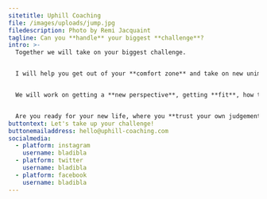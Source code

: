 ```yaml
---
sitetitle: Uphill Coaching
file: /images/uploads/jump.jpg
filedescription: Photo by Remi Jacquaint
tagline: Can you **handle** your biggest **challenge**?
intro: >-
  Together we will take on your biggest challenge.


  I will help you get out of your **comfort zone** and take on new unimaginable challenges.


  We will work on getting a **new perspective**, getting **fit**, how to handle your **negative thoughts** and building **new habits** that you will benefit from for a lifetime.


  Are you ready for your new life, where you **trust your own judgement,** have **control** over any situation and you'll end up with a **new identity**?
buttontext: Let's take up your challenge!
buttonemailaddress: hello@uphill-coaching.com
socialmedia:
  - platform: instagram
    username: bladibla
  - platform: twitter
    username: bladibla
  - platform: facebook
    username: bladibla
---
```

